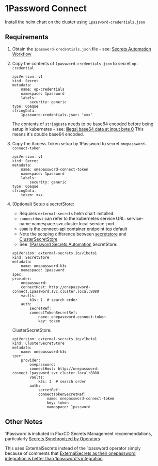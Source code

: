 # 1Password Connect
Install the helm chart on the cluster using `1password-credentials.json`

## Requirements
1. Obtain the `1password-credentials.json` file - see: [Secrets Automation Workflow][opautomation]
2. Copy the contents of `1password-credentials.json` to secret `op-credential`
    ```
    apiVersion: v1
    kind: Secret
    metadata:
        name: op-credentials
        namespace: 1password
        labels:
            security: generic
    type: Opaque
    stringData:
        1password-credentials.json: 'xxx'
    ```

    The contents of `stringData` needs to be base64 encoded before being setup in kubernetes - see: [illegal base64 data at input byte 0][base64encode]
    This means it's double base64 encoded.

3. Copy the Access Token setup by 1Password to secret `onepassword-connect-token`
    ```
    apiVersion: v1
    kind: Secret
    metadata:
        name: onepassword-connect-token
        namespace: 1password
        labels:
            security: generic
    type: Opaque
    stringData:
        token: xxx
    ```

4. (Optional) Setup a secretStore:
    - Requires `external-secrets` helm chart installed
    - `connectHost` can refer to the kubernetes service URL: service-name.namespace.svc.cluster.local:service-port
    - `8080` is the connect-api container endpoint tcp default
    - Note the scoping difference between [secretstore][SecretStore] and [ClusterSecretStore][clustersecretstore]
    - See: [1Password Secrets Automation][1password-externalsecrets]
    SecretStore:
    ```
    apiVersion: external-secrets.io/v1beta1
    kind: SecretStore
    metadata:
        name: onepassword-k3s
        namespace: 1password
    spec:
    provider:
        onepassword:
        connectHost: http://onepassword-connect.1password.svc.cluster.local:8080
        vaults:
            k3s: 1  # search order
        auth:
            secretRef:
            connectTokenSecretRef:
                name: onepassword-connect-token
                key: token
    ```
    ClusterSecretStore:
    ```
    apiVersion: external-secrets.io/v1beta1
    kind: ClusterSecretStore
    metadata:
        name: onepassword-k3s
    spec:
        provider:
            onepassword:
            connectHost: http://onepassword-connect.1password.svc.cluster.local:8080
            vaults:
                k3s: 1  # search order
            auth:
                secretRef:
                connectTokenSecretRef:
                    name: onepassword-connect-token
                    key: token
                    namespace: 1password
    ```

## Other Notes
1Password is included in FluxCD Secrets Management recommendations, particularly [Secrets Synchronized by Operators][flux-secrets-operators]

This uses ExternalSecrets instead of the 1password operator simply because of comments that [ExternalSecrets as their onepassword integration is better than 1password's integration][op-operator-comment]

[opdeploy]: https://github.com/1Password/connect-helm-charts/tree/main/charts/connect
[opautomation]: https://developer.1password.com/docs/connect/get-started/
[base64encode]: https://1password.community/discussion/131378/loadlocalauthv2-failed-to-credentialsdatafrombase64
[1password-externalsecrets]: https://external-secrets.io/v0.5.7/provider-1password-automation/#creating-compatible-1password-items
[op-operator-comment]: https://github.com/1Password/onepassword-operator/issues/128
[flux-secrets-operators]: https://fluxcd.io/flux/security/secrets-management/#secrets-synchronized-by-operators
[clustersecretstore]: https://external-secrets.io/v0.4.4/api-clustersecretstore/
[secretstore]: https://external-secrets.io/v0.4.4/api-secretstore/
